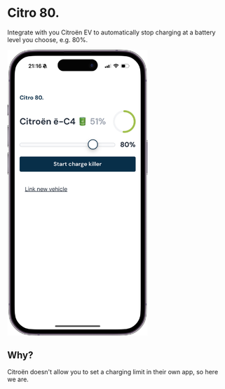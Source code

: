 # Citro 80.

Integrate with you Citroën EV to automatically stop charging at a battery level you choose, e.g. 80%.

<img src="./public/screenshot.png" width="320" />

## Why?

Citroën doesn't allow you to set a charging limit in their own app, so here we are.
